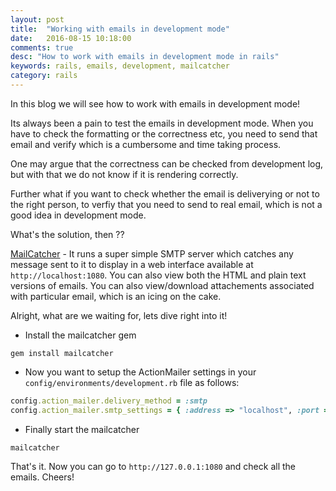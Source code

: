 ```yaml
---
layout: post
title:  "Working with emails in development mode"
date:   2016-08-15 10:18:00
comments: true
desc: "How to work with emails in development mode in rails"
keywords: rails, emails, development, mailcatcher
category: rails
---
```


In this blog we will see how to work with emails in development mode!

Its always been a pain to test the emails in development mode. When you have to check the formatting or the correctness etc, you need to send that email and verify which is a cumbersome and time taking process. 

One may argue that the correctness can be checked from development log, but with that we do not know if it is rendering correctly. 

Further what if you want to check whether the email is deliverying or not to the right person, to verfiy that you need to send to real email, which is not a good idea in development mode.

What's the solution, then ?? 

[MailCatcher][gem_link] - It runs a super simple SMTP server which catches any message sent to it to display in a web interface available at `http://localhost:1080`. 
You can also view both the HTML and plain text versions of emails. You can also view/download attachements associated with particular email, which is an icing on the cake. 

Alright, what are we waiting for, lets dive right into it!

- Install the mailcatcher gem

`gem install mailcatcher`

- Now you want to setup the ActionMailer settings in your `config/environments/development.rb` file as follows:

```ruby
config.action_mailer.delivery_method = :smtp
config.action_mailer.smtp_settings = { :address => "localhost", :port => 1025 }
```

- Finally start the mailcatcher 

`mailcatcher`

That's it. Now you can go to `http://127.0.0.1:1080` and check all the emails. Cheers!

[gem_link]: https://mailcatcher.me/